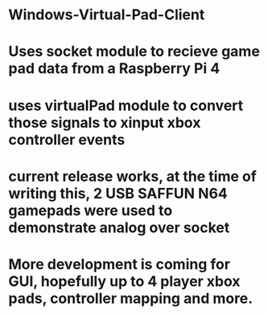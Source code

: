 # Windows-Virtual-Pad-Client
# Uses socket module to recieve game pad data from a Raspberry Pi 4
# uses virtualPad module to convert those signals to xinput xbox controller events
# current release works, at the time of writing this, 2 USB SAFFUN N64 gamepads were used to demonstrate analog over socket
# More development is coming for GUI, hopefully up to 4 player xbox pads, controller mapping and more. 
